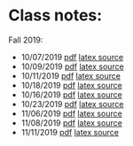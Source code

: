 # Class notes:

Fall 2019:

- 10/07/2019  [pdf](notes_10-07-2019.pdf) [latex source](notes_10-07-2019.tex)
- 10/09/2019  [pdf](notes_10-09-2019.pdf) [latex source](notes_10-09-2019.tex)
- 10/11/2019  [pdf](notes_10-11-2019.pdf) [latex source](notes_10-11-2019.tex)
- 10/18/2019  [pdf](notes_10-18-2019.pdf) [latex source](notes_10-18-2019.tex)
- 10/16/2019  [pdf](notes_10-16-2019.pdf) [latex source](notes_10-16-2019.tex)
- 10/23/2019  [pdf](notes_10-23-2019.pdf) [latex source](notes_10-23-2019.tex)
- 11/06/2019  [pdf](notes_11-06-2019.pdf) [latex source](notes_11-06-2019.tex)
- 11/08/2019  [pdf](notes_11-08-2019.pdf) [latex source](notes_11-08-2019.tex)
- 11/11/2019  [pdf](notes_11-11-2019.pdf) [latex source](notes_11-11-2019.tex)

